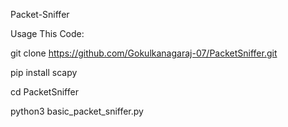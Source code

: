 Packet-Sniffer


Usage This Code:




git clone https://github.com/Gokulkanagaraj-07/PacketSniffer.git

pip install scapy

cd PacketSniffer

python3 basic_packet_sniffer.py <interface>
